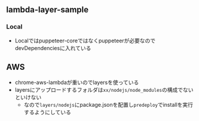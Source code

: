 ## lambda-layer-sample

### Local

- Localではpuppeteer-coreではなくpuppeteerが必要なのでdevDependenciesに入れている

## AWS

- chrome-aws-lambdaが重いのでlayersを使っている
- layersにアップロードするフォルダは`xx/nodejs/node_modules`の構成でないといけない
    - なので`layers/nodejs`にpackage.jsonを配置し`predeploy`でinstallを実行するようにしている
